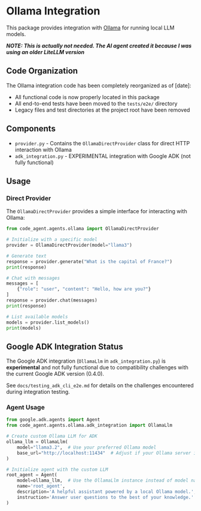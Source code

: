 # Ollama Integration

This package provides integration with [Ollama](https://ollama.ai/) for running local LLM models.

***NOTE: This is actually not needed. The AI agent created it because I was using an older LiteLLM version***

## Code Organization

The Ollama integration code has been completely reorganized as of [date]:

- All functional code is now properly located in this package
- All end-to-end tests have been moved to the `tests/e2e/` directory 
- Legacy files and test directories at the project root have been removed

## Components

- `provider.py` - Contains the `OllamaDirectProvider` class for direct HTTP interaction with Ollama
- `adk_integration.py` - EXPERIMENTAL integration with Google ADK (not fully functional)

## Usage

### Direct Provider

The `OllamaDirectProvider` provides a simple interface for interacting with Ollama:

```python
from code_agent.agents.ollama import OllamaDirectProvider

# Initialize with a specific model
provider = OllamaDirectProvider(model="llama3")

# Generate text
response = provider.generate("What is the capital of France?")
print(response)

# Chat with messages
messages = [
    {"role": "user", "content": "Hello, how are you?"}
]
response = provider.chat(messages)
print(response)

# List available models
models = provider.list_models()
print(models)
```

## Google ADK Integration Status

The Google ADK integration (`OllamaLlm` in `adk_integration.py`) is **experimental** and not fully functional due to compatibility challenges with the current Google ADK version (0.4.0).

See `docs/testing_adk_cli_e2e.md` for details on the challenges encountered during integration testing. 

### Agent Usage

```python
from google.adk.agents import Agent
from code_agent.agents.ollama.adk_integration import OllamaLlm

# Create custom Ollama LLM for ADK
ollama_llm = OllamaLlm(
    model="llama3.2",  # Use your preferred Ollama model
    base_url="http://localhost:11434"  # Adjust if your Ollama server is on a different address
)

# Initialize agent with the custom LLM
root_agent = Agent(
    model=ollama_llm,  # Use the OllamaLlm instance instead of model name string
    name='root_agent',
    description='A helpful assistant powered by a local Ollama model.',
    instruction='Answer user questions to the best of your knowledge.'
)
```